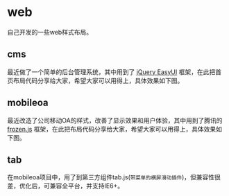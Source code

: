 # web
自己开发的一些web样式布局。

## cms
最近做了一个简单的后台管理系统，其中用到了 [jQuery EasyUI](http://www.jeasyui.com) 框架，在此把首页布局代码分享给大家，希望大家可以用得上，具体效果如下图。

## mobileoa
最近改造了公司移动OA的样式，改善了显示效果和用户体验，其中用到了腾讯的 [frozen.js](http://frozenui.github.io) 框架，在此把布局代码分享给大家，希望大家可以用得上，具体效果如下图。

## tab
在mobileoa项目中，用了到第三方组件tab.js(`带菜单的横屏滑动插件`)，但兼容性很差，优化后，可兼容全平台，并支持IE6+。
